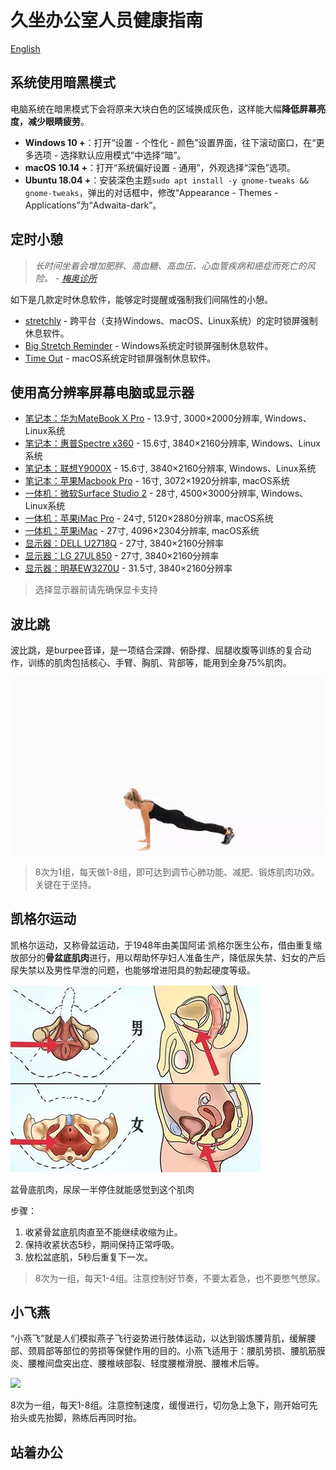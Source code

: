 
# 久坐办公室人员健康指南


[English](index.md)

## 系统使用暗黑模式
电脑系统在暗黑模式下会将原来大块白色的区域换成灰色，这样能大幅**降低屏幕亮度，减少眼睛疲劳**。
- **Windows 10 +**：打开“设置 - 个性化 - 颜色”设置界面，往下滚动窗口，在“更多选项 - 选择默认应用模式”中选择“暗”。
- **macOS 10.14 +**：打开“系统偏好设置 - 通用”，外观选择“深色”选项。
- **Ubuntu 18.04 +**：安装深色主题`sudo apt install -y gnome-tweaks && gnome-tweaks`，弹出的对话框中，修改“Appearance - Themes - Applications”为“Adwaita-dark”。


## 定时小憩
> _长时间坐着会增加肥胖、高血糖、高血压、心血管疾病和癌症而死亡的风险。 - [梅奥诊所](https://www.mayoclinic.org/healthy-lifestyle/adult-health/expert-answers/sitting/faq-20058005)_

如下是几款定时休息软件，能够定时提醒或强制我们间隔性的小憩。

- [stretchly](https://hovancik.net/stretchly/downloads/) - 跨平台（支持Windows、macOS、Linux系统）的定时锁屏强制休息软件。
- [Big Stretch Reminder](https://monkeymatt.com/bigstretch/) - Windows系统定时锁屏强制休息软件。
- [Time Out](https://apps.apple.com/us/app/time-out-break-reminders/id402592703?mt=12) - macOS系统定时锁屏强制休息软件。


## 使用高分辨率屏幕电脑或显示器
- [笔记本：华为MateBook X Pro]() - 13.9寸, 3000×2000分辨率, Windows、Linux系统
- [笔记本：惠普Spectre x360]() - 15.6寸, 3840×2160分辨率, Windows、Linux系统
- [笔记本：联想Y9000X]() - 15.6寸, 3840×2160分辨率, Windows、Linux系统
- [笔记本：苹果Macbook Pro]() - 16寸, 3072×1920分辨率, macOS系统
- [一体机：微软Surface Studio 2]() - 28寸, 4500×3000分辨率, Windows、Linux系统
- [一体机：苹果iMac Pro]() - 24寸, 5120×2880分辨率, macOS系统
- [一体机：苹果iMac]() - 27寸, 4096×2304分辨率, macOS系统
- [显示器：DELL U2718Q]() - 27寸, 3840×2160分辨率
- [显示器：LG 27UL850]() - 27寸, 3840×2160分辨率
- [显示器：明基EW3270U]() - 31.5寸, 3840×2160分辨率

> 选择显示器前请先确保显卡支持


## 波比跳
波比跳，是burpee音译，是一项结合深蹲、俯卧撑、屈腿收腹等训练的复合动作，训练的肌肉包括核心、手臂、胸肌、背部等，能用到全身75%肌肉。

![](pobee.webp)

> 8次为1组，每天做1-8组，即可达到调节心肺功能、减肥、锻炼肌肉功效。关键在于坚持。

## 凯格尔运动
凯格尔运动，又称骨盆运动，于1948年由美国阿诺·凯格尔医生公布，借由重复缩放部分的**骨盆底肌肉**进行，用以帮助怀孕妇人准备生产，降低尿失禁、妇女的产后尿失禁以及男性早泄的问题，也能够增进阳具的勃起硬度等级。

![](pelvic_anatomy.jpg)

盆骨底肌肉，尿尿一半停住就能感觉到这个肌肉

步骤：
1. 收紧骨盆底肌肉直至不能继续收缩为止。
2. 保持收紧状态5秒，期间保持正常呼吸。
3. 放松盆底肌，5秒后重复下一次。

> 8次为一组，每天1-4组。注意控制好节奏，不要太着急，也不要憋气憋尿。

## 小飞燕
“小燕飞”就是人们模拟燕子飞行姿势进行肢体运动，以达到锻炼腰背肌，缓解腰部、颈肩部等部位的劳损等保健作用的目的。小燕飞适用于：腰肌劳损、腰肌筋膜炎、腰椎间盘突出症、腰椎峡部裂、轻度腰椎滑脱、腰椎术后等。

![](superman-exercise.webp)

8次为一组，每天1-8组。注意控制速度，缓慢进行，切勿急上急下，刚开始可先抬头或先抬脚，熟练后再同时抬。

## 站着办公

